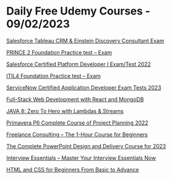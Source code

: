 # Daily Free Udemy Courses - 09/02/2023

[Salesforce Tableau CRM & Einstein Discovery Consultant Exam](https://www.udemy.com/course/salesforce-tableau-crm-einstein-discovery-consultant-exam-h/?couponCode=91EC7441BAD906F10E00)
[PRINCE 2 Foundation Practice test – Exam](https://www.udemy.com/course/prince-2-foundation-practice-test-exam/?couponCode=E8A65066315A40207449)
[Salesforce Certified Platform Developer I Exam/Test 2022](https://www.udemy.com/course/salesforce-certified-platform-developer-i-test/?couponCode=69BF0FBB6D9AD36B19D1)
[ITIL4 Foundation Practice test – Exam](https://www.udemy.com/course/itil4-foundation-practice-test-exam/?couponCode=5346580530252E838C59)
[ServiceNow Certified Application Developer Exam Tests 2023](https://www.udemy.com/course/servicenow-certified-application-developer-exam-tests-2023/?couponCode=CD19F36226A50E2733E8)
[Full-Stack Web Development with React and MongoDB](https://www.udemy.com/course/full-stack-web-development-with-react-and-mongodb/?couponCode=404B6D75221A4ECFC5D6)
[JAVA 8: Zero To Hero with Lambdas & Streams](https://www.udemy.com/course/java-8-zero-to-hero-with-lambda-stream/?couponCode=7F99C022A8EEC604A646)
[Primavera P6 Complete Course of Project Planning 2022](https://www.udemy.com/course/primavera-p6-complete-course-of-project-planning-2020/?couponCode=FEB2023)
[Freelance Consulting – The 1-Hour Course for Beginners](https://www.udemy.com/course/freelance-consulting-the-1-hour-course-for-beginners/?couponCode=EC81918F49002C932E98)
[The Complete PowerPoint Design and Delivery Course for 2023](https://www.udemy.com/course/the-complete-powerpoint-design-and-delivery-course/?couponCode=B4F76291ED8750C28967)
[Interview Essentials – Master Your Interview Essentials Now](https://www.udemy.com/course/interview-essentials-master-your-interview-essentials-now/?couponCode=1BA1DF3EA763B050F89D)
[HTML and CSS for Beginners From Basic to Advance](https://www.udemy.com/course/html-and-css-for-beginners-from-basic-to-advance/?couponCode=FF03AE819E744D63A8E1)
